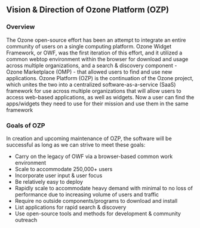 ## Vision & Direction of Ozone Platform (OZP)

### Overview
The Ozone open-source effort has been an attempt to integrate an entire community of users on a single computing platform.  Ozone Widget Framework, or OWF, was the first iteration of this effort, and it utilized a common webtop environment within the browser for download and usage across multiple organizations, and a search & discovery component - Ozone Marketplace (OMP) - that allowed users to find and use new applications.  Ozone Platform (OZP) is the continuation of the Ozone project, which unites the two into a centralized software-as-a-service (SaaS) framework for use across multiple organizations that will allow users to access web-based applications, as well as widgets.  Now a user can find the apps/widgets they need to use for their mission and use them in the same framework

### Goals of OZP
In creation and upcoming maintenance of OZP, the software will be successful as long as we can strive to meet these goals:
* Carry on the legacy of OWF via a browser-based common work environment
* Scale to accommodate 250,000+ users
* Incorporate user input & user focus
* Be relatively easy to deploy
* Rapidly scale to accommodate heavy demand with minimal to no loss of performance due to increasing volume of users and traffic
* Require no outside components/programs to download and install
* List applications for rapid search & discovery
* Use open-source tools and methods for development & community outreach